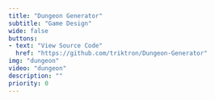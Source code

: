 ```yaml
---
title: "Dungeon Generator"
subtitle: "Game Design"
wide: false
buttons:
- text: "View Source Code"
  href: "https://github.com/triktron/Dungeon-Generator"
img: "dungeon"
video: "dungeon"
description: ""
priority: 0
---
```

